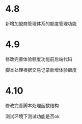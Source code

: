 # 4.8

新增加盟商管理体系的额度管理功能

# 4.9

修改完善体验额度功能前后端代码

脚本处理根据交易记录新增体验额度

# 4.10

修改完善脚本处理函数结构

测试环境下测试功能是否ok